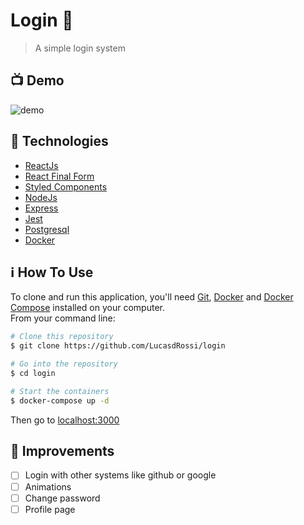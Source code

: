 # Login :key:

> A simple login system

## :tv: Demo

<img src="https://drive.google.com/uc?export=view&id=1K4DLvf8sjCxWY1KOY6MW8H82aHWiJGKp" alt="demo">

## :rocket: Technologies

- [ReactJs](https://reactjs.org/)
- [React Final Form](https://final-form.org/react)
- [Styled Components](https://styled-components.com/)
- [NodeJs](https://nodejs.org/en/)
- [Express](http://expressjs.com/)
- [Jest](https://jestjs.io/)
- [Postgresql](https://www.postgresql.org/)
- [Docker](https://www.docker.com/)

## :information_source: How To Use

To clone and run this application, you'll need [Git](https://git-scm.com), [Docker](https://www.docker.com/) and [Docker Compose](https://docs.docker.com/compose/) installed on your computer.  
From your command line:

```bash
# Clone this repository
$ git clone https://github.com/LucasdRossi/login

# Go into the repository
$ cd login

# Start the containers
$ docker-compose up -d
```

Then go to [localhost:3000](http://localhost:3000)

## :pencil: Improvements

- [ ] Login with other systems like github or google
- [ ] Animations
- [ ] Change password
- [ ] Profile page

